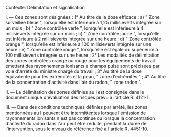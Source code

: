 Contexte: Délimitation et signalisation

I. — Ces zones sont désignées : 1° Au titre de la dose efficace : a) " Zone surveillée bleue ", lorsqu'elle est inférieure à 1,25 millisieverts intégrée sur un mois ; b) " Zone contrôlée verte ", lorsqu'elle est inférieure à 4 millisieverts intégrée sur un mois ; c) " Zone contrôlée jaune ", lorsqu'elle est inférieure à 2 millisieverts intégrée sur une heure ; d) " Zone contrôlée orange ", lorsqu'elle est inférieure à 100 millisieverts intégrée sur une heure ; e) " Zone contrôlée rouge ", lorsqu'elle est égale ou supérieure à 100 millisieverts intégrée sur une heure ; 2° Les modalités de délimitation des zones contrôlées orange ou rouge pour les équipements de travail émettant des rayonnements ionisants à champs pulsé sont précisées par voie d'arrêté du ministre chargé du travail ; 3° Au titre de la dose équivalente pour les extrémités et la peau, " zone d'extrémités " ; 4° Au titre de la concentration d'activité dans l'air du radon, " zone radon ".

II. — La délimitation des zones définies au I est consignée dans le document unique d'évaluation des risques prévu à l'article R. 4121-1.

III. — Dans des conditions techniques définies par arrêté, les zones mentionnées au I peuvent être intermittentes lorsque l'émission de rayonnements ionisants n'est pas continue ou lorsque la concentration d'activité du radon dans l'air peut être réduite, pendant la durée de l'intervention, sous le niveau de référence fixé à l'article R. 4451-10.